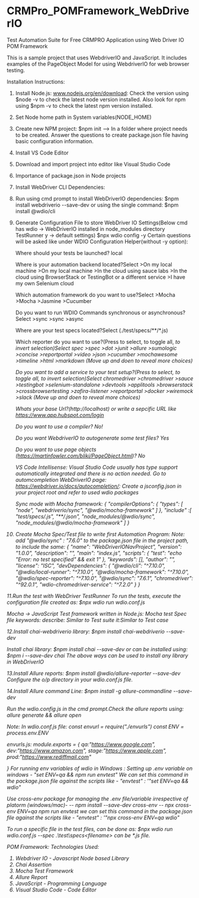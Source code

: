 # CRMPro_POMFramework_WebDriverIO
Test Automation Suite for Free CRMPRO Application using Web Driver IO POM Framework

This is a sample project that uses WebdriverIO and JavaScript. 
It includes examples of the PageObject Model for using WebdriverIO for web browser testing.

Installation Instructions:

1. Install Node.js: www.nodejs.org/en/download:
   Check the version using $node -v to check the latest node version installed.
   Also look for npm using $npm -v to check the latest npm version installed.
2. Set Node home path in System variables(NODE_HOME)
3. Create new NPM project: $npm init --> In a folder where project needs to be created.
   Answer the questions to create package.json file having basic configuration information.
4. Install VS Code Editor
5. Download and import project into editor like Visual Studio Code
6. Importance of package.json in Node projects
7. Install WebDriver CLI Dependencies:
8. Run using cmd prompt to install WebDriverIO dependencies:
$npm install webdriverio --save-dev
or using the single command:
$npm install @wdio/cli
	
9. Generate Configuration File to store WebDriver IO Settings(Below cmd has wdio -> WebDriverIO installed in node_modules directory
	TestRunner y -> default settings)
	$npx wdio config -y
	Certain questions will be asked like under WDIO Configuration Helper(without -y option):
	
	Where should your tests be launched? local
	
	Where is your automation backend located?Select 
		>On my local machine
		>On my local machine
		>In the cloud using sauce labs 
		>In the cloud using BrowserStack or TestingBot or a different service
		>I have my own Selenium cloud
		
	Which automation framework do you want to use?Select >Mocha
		>Mocha
		>Jasmine
		>Cucumber

	Do you want to run WDIO Commands synchronous or asynchronous?Select >sync
		>sync
		>async
		
	Where are your test specs located?Select (./test/specs/**/*.js) 
		
	Which reporter do you want to use?(Press <space> to select, <a> to toggle all, <i> to invert selection)Select spec
		>spec
		>dot
		>junit
		>allure
		>sumologic
		>concise
		>reportportal
		>video
		>json
		>cucumber
		>mochawesome
		>timeline
		>html
		>markdown
		(Move up and doen to reveal more choices)
	
	
	Do you want to add a service to your test setup?(Press <space> to select, <a> to toggle all, <i> to invert selection)Select chromedriver
		>chromedriver
		>sauce
		>testingbot
		>selenium-standalone
		>devtools
		>applitools
		>browserstack
		>crossbrowsertesting
		>zafira-listener
		>reportportal
		>docker
		>wiremock
		>slack
		(Move up and doen to reveal more choices)
	
	Whats your base Url?(http://localhost)
	or write a sepcific URL like https://www.app.hubspot.com/login 
	
    Do you want to use a compiler? No!

    Do you want WebdriverIO to autogenerate some test files? Yes
	
    Do you want to use page objects (https://martinfowler.com/bliki/PageObject.html)? No

	VS Code Intellisense: Visual Studio Code usually has type support automatically integrated and there is no action needed.
	Go to automcompletion WebDriverIO page: https://webdriver.io/docs/autocompletion/:
	Create a jsconfig.json in your project root and refer to used wdio packages
	
	Sync mode with Mocha framework:
	{
		"compilerOptions": {
			"types": [
				"node",
				"webdriverio/sync",
				"@wdio/mocha-framework"
			]
		},
		"include" :[
			"test/specs/*.js",
			"**/*.json",
			"node_modules/@wdio/sync",
			"node_modules/@wdio/mocha-framework"
		]
	}
	

10. Create Mocha Spec/Test file to write first Automation Program:
    Note: add "@wdio/sync" : "7.6.0" to the package.json file in the project path, to include the same:
	{
		"name": "WebDriverIONavProject",
		"version": "1.0.0",
		"description": "",
		"main": "index.js",
		"scripts": {
			"test": "echo \"Error: no test specified\" && exit 1"
		},
		"keywords": [],
		"author": "",
		"license": "ISC",
		"devDependencies": {
			"@wdio/cli": "^7.10.0",
			"@wdio/local-runner": "^7.10.0",
			"@wdio/mocha-framework": "^7.10.0",
			"@wdio/spec-reporter": "^7.10.0",
			"@wdio/sync": "7.6.1",
			"chromedriver": "^92.0.1",
			"wdio-chromedriver-service": "^7.2.0"
		}
	}

11.Run the test with WebDriver TestRunner
To run the tests, execute the configuration file created as:
$npx wdio run wdio.conf.js

Mocha -> JavaScript Test framework written in Node.js:
Mocha test Spec file keywords:
describe: Similar to Test suite 
it:Similar to Test case

12.Install chai-webdriverio library:
$npm install chai-webdriverio --save-dev

Install chai library:
$npm install chai --save-dev
or can be installed using:
$npm i --save-dev chai
The above ways can be used to install any library in WebDriverIO

13.Install Allure reports:
$npm install @wdio/allure-reporter --save-dev
Configure the o/p directory in your wdio.conf.js file.

14.Install Allure command Line:
$npm install -g allure-commandline --save-dev
	
Run the wdio.config.js in the cmd prompt.Check the allure reports using:
allure generate && allure open

Note:
In wdio.conf.js file:
const envurl = require("./envurls")
const ENV = process.env.ENV

envurls.js:
module.exports = 
{
    qa:"https://www.google.com",
    dev:"https://www.amazon.com",
    stage:"https://www.apple.com",
    prod:"https://www.rediffmail.com"

}
For running env variables of wdio in Windows :
Setting up .env variable on windows - "set ENV=qa && npm run envtest"
We can set this command in the package.json file against the scripts like - "envtest" : '"set ENV=qa && wdio"

Use cross-env package for managing the .env file/variable irrespective of platorm (windows/mac)-
-- npm install --save-dev cross-env
-- npx cross-env ENV=qa npm run envtest
we can set this command in the package.json file against the scripts like - "envtest" : '"npx cross-env ENV=qa wdio"


To run a specific file in the test files, can be done as:
$npx wdio run wdio.conf.js --spec .\test\specs\<filename> 
<filename> can be *.js file.

POM Framework:
Technologies Used:
1. Webdriver IO - Javascript Node based Library
2. Chai Assertion
3. Mocha Test Framework
4. Allure Report
5. JavaScript - Programming Language
6. Visual Studio Code - Code Editor



